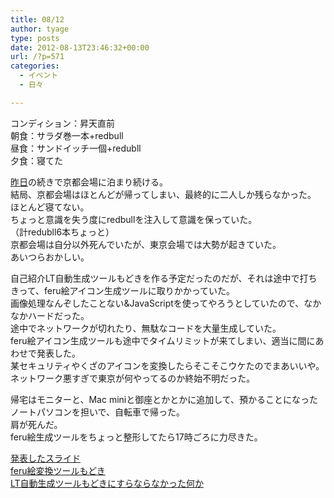 ```yaml
---
title: 08/12
author: tyage
type: posts
date: 2012-08-13T23:46:32+00:00
url: /?p=571
categories:
  - イベント
  - 日々

---
```

<p>コンディション：昇天直前<br />
朝食：サラダ巻一本+redbull<br />
昼食：サンドイッチ一個+redubll<br />
夕食：寝てた</p>
<p><a href="http://tyage.sakura.ne.jp/blog/?p=565">昨日</a>の続きで京都会場に泊まり続ける。<br />
結局、京都会場はほとんどが帰ってしまい、最終的に二人しか残らなかった。<br />
ほとんど寝てない。<br />
ちょっと意識を失う度にredbullを注入して意識を保っていた。<br />
（計redubll6本ちょっと）<br />
京都会場は自分以外死んでいたが、東京会場では大勢が起きていた。<br />
あいつらおかしい。</p>
<p>自己紹介LT自動生成ツールもどきを作る予定だったのだが、それは途中で打ちきって、feru絵アイコン生成ツールに取りかかっていた。<br />
画像処理なんぞしたことない&#038;JavaScriptを使ってやろうとしていたので、なかなかハードだった。<br />
途中でネットワークが切れたり、無駄なコードを大量生成していた。<br />
feru絵アイコン生成ツールも途中でタイムリミットが来てしまい、適当に間にあわせで発表した。<br />
某セキュリティやくざのアイコンを変換したらそこそこウケたのでまあいいや。<br />
ネットワーク悪すぎで東京が何やってるのか終始不明だった。</p>
<p>帰宅はモニターと、Mac miniと御座とかとかに追加して、預かることになったノートパソコンを担いで、自転車で帰った。<br />
肩が死んだ。<br />
feru絵生成ツールをちょっと整形してたら17時ごろに力尽きた。</p>
<p><a href="https://docs.google.com/presentation/d/103Y3_R97PuU5c5D1L7ZwddzAs-bMf_0prpSP9Lkv2IQ/edit">発表したスライド</a><br />
<a href="http://tyage.sakura.ne.jp/feru/">feru絵変換ツールもどき</a><br />
<a href="http://tyage.sakura.ne.jp/ltmaker/">LT自動生成ツールもどきにすらならなかった何か</a></p>
<p><img src="http://img.viame-cdn.com/photos/8afe3210-c647-012f-a5ec-12313926a517/r600x600.jpg" alt="" /><br />
<img src="http://s1-03.twitpicproxy.com/photos/full/635395454.png?key=256256" alt="" /></p>
